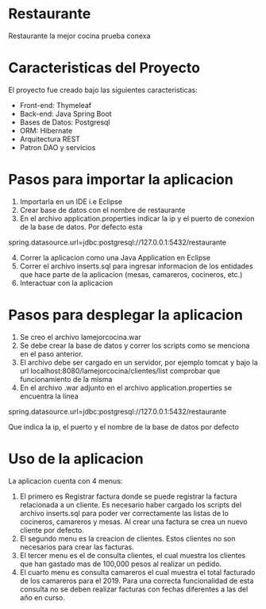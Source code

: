 # Restaurante
Restaurante la mejor cocina prueba conexa

# Caracteristicas del Proyecto
El proyecto fue creado bajo las siguientes caracteristicas:
  - Front-end: Thymeleaf
  - Back-end: Java Spring Boot
  - Bases de Datos: Postgresql
  - ORM: Hibernate
  - Arquitectura REST
  - Patron DAO y servicios

# Pasos para importar la aplicacion
1. Importarla en un IDE i.e Eclipse
2. Crear base de datos con el nombre de restaurante
3. En el archivo application.properties indicar la ip y el puerto de conexion de la base de datos. Por defecto esta 

spring.datasource.url=jdbc:postgresql://127.0.0.1:5432/restaurante

4. Correr la aplicacion como una Java Application en Eclipse
5. Correr el archivo inserts.sql para ingresar informacion de los entidades que hace parte de la aplicacion (mesas, camareros, cocineros, etc.)
6. Interactuar con la aplicacion

# Pasos para desplegar la aplicacion
1. Se creo el archivo lamejorcocina.war
2. Se debe crear la base de datos y correr los scripts como se menciona en el paso anterior.
2. El archivo debe ser cargado en un servidor, por ejemplo tomcat y bajo la url localhost:8080/lamejorcocina/clientes/list comprobar que funcionamiento de la misma
3. En el archivo .war adjunto en el archivo application.properties se encuentra la linea 

spring.datasource.url=jdbc:postgresql://127.0.0.1:5432/restaurante

Que indica la ip, el puerto y el nombre de la base de datos por defecto


# Uso de la aplicacion
La aplicacion cuenta con 4 menus: 
1. El primero es Registrar factura donde se puede registrar la factura relacionada a un cliente. Es necesario haber cargado los scripts del archivo inserts.sql para poder ver correctamente las listas de lo cocineros, camareros y mesas. Al crear una factura se crea un nuevo cliente por defecto.
2. El segundo menu es la creacion de clientes. Estos clientes no son necesarios para crear las facturas.
3. El tercer menu es el de consulta clientes, el cual muestra los clientes que han gastado mas de 100,000 pesos al realizar un pedido.
4. El cuarto menu es consulta camareros el cual muestra el total facturado de los camareros para el 2019. Para una correcta funcionalidad de esta consulta no se deben realizar facturas con fechas diferentes a las del año en curso.
